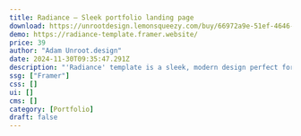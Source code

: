 ```yaml
---
title: Radiance — Sleek portfolio landing page
download: https://unrootdesign.lemonsqueezy.com/buy/66972a9e-51ef-4646-a597-e1fab420071b
demo: https://radiance-template.framer.website/
price: 39
author: "Adam Unroot.design"
date: 2024-11-30T09:35:47.291Z
description: "'Radiance' template is a sleek, modern design perfect for agencies, creatives, or businesses. With a minimalistic layout, bold typography, and interactive elements, it offers a polished and professional online presence that is fully responsive and easy to edit"
ssg: ["Framer"]
css: []
ui: []
cms: []
category: [Portfolio]
draft: false
---
```

